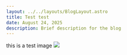 ```yaml
---
layout: ../../layouts/BlogLayout.astro
title: Test test
date: August 24, 2025
description: Brief description for the blog
---
```

this is a test image
![](_assets/IMG_1041.jpg)